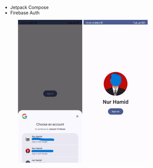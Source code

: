 - Jetpack Compose
- Firebase Auth

<p align="center">
  <img src="https://github.com/nurhamidqq/jetpack_firebase/blob/master/ss/1.jpeg" width="40%" />
  <img src="https://github.com/nurhamidqq/jetpack_firebase/blob/master/ss/2.jpeg" width="40%" />
</p>
